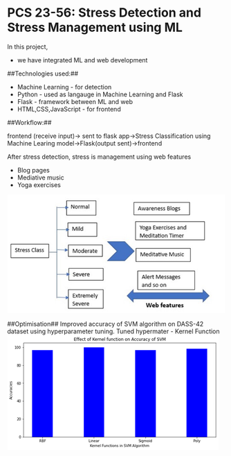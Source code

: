 # PCS 23-56: Stress Detection and Stress Management using ML
In this project, 
* we have integrated ML and web development
 
##Technologies used:##
* Machine Learning - for detection
* Python - used as langauge in Machine Learning and Flask
* Flask - framework between ML and web
* HTML,CSS,JavaScript - for frontend

##Workflow:##

frontend (receive input)-> sent to flask app->Stress Classification using Machine Learing model->Flask(output sent)->frontend


After stress detection, stress is management using web features
* Blog pages
* Mediative music
* Yoga exercises
 
![web features](https://github.com/asthagoel01/images/blob/0193545acf63c34823dcc119773690dec385cbbe/1.jpg)

##Optimisation##
Improved accuracy of SVM algorithm on DASS-42 dataset using hyperparameter tuning.
Tuned hypermater - Kernel Function
![optimisation](https://github.com/asthagoel01/images/blob/adb9078e7731e856a1bd940427248ad4099dd0b3/2.png)




